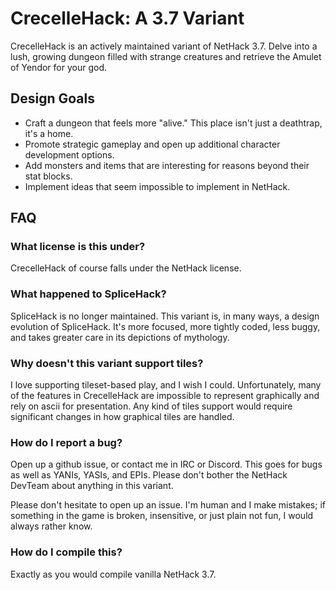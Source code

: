 # CrecelleHack: A 3.7 Variant

CrecelleHack is an actively maintained variant of NetHack 3.7. Delve into
a lush, growing dungeon filled with strange creatures and retrieve the
Amulet of Yendor for your god.

## Design Goals

- Craft a dungeon that feels more "alive." This place isn't just a deathtrap,
  it's a home.
- Promote strategic gameplay and open up additional character development
  options.
- Add monsters and items that are interesting for reasons beyond their stat
  blocks.
- Implement ideas that seem impossible to implement in NetHack.

## FAQ

### What license is this under?

CrecelleHack of course falls under the NetHack license.

### What happened to SpliceHack?

SpliceHack is no longer maintained. This variant is, in many ways, a design
evolution of SpliceHack. It's more focused, more tightly coded, less buggy,
and takes greater care in its depictions of mythology.

### Why doesn't this variant support tiles?

I love supporting tileset-based play, and I wish I could. Unfortunately, many
of the features in CrecelleHack are impossible to represent graphically and
rely on ascii for presentation. Any kind of tiles support would require
significant changes in how graphical tiles are handled.

### How do I report a bug?

Open up a github issue, or contact me in IRC or Discord. This goes for bugs
as well as YANIs, YASIs, and EPIs. Please don't bother the NetHack DevTeam
about anything in this variant.

Please don't hesitate to open up an issue. I'm human and I make mistakes; 
if something in the game is broken, insensitive, or just plain not fun, I would
always rather know.

### How do I compile this?

Exactly as you would compile vanilla NetHack 3.7.